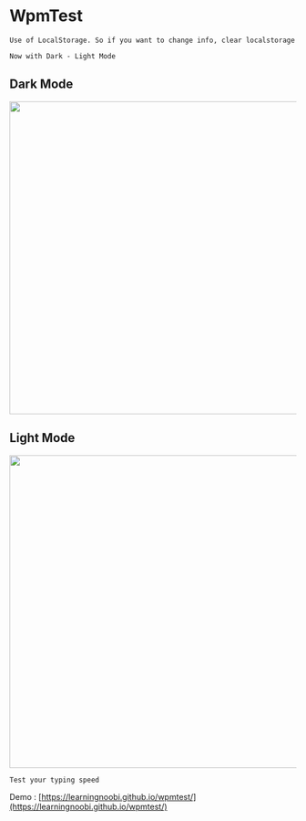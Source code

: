 # WpmTest
```
Use of LocalStorage. So if you want to change info, clear localstorage
```
```
Now with Dark - Light Mode
```
## Dark Mode

<img src="https://user-images.githubusercontent.com/64244098/114277120-a23b0880-9a49-11eb-85f8-52721b16b9a3.png" width="548">

## Light Mode

<img src="https://user-images.githubusercontent.com/64244098/114277090-761f8780-9a49-11eb-9618-7c1c571c7795.png" width="548">

```
Test your typing speed
```
Demo :  [https://learningnoobi.github.io/wpmtest/](https://learningnoobi.github.io/wpmtest/)
